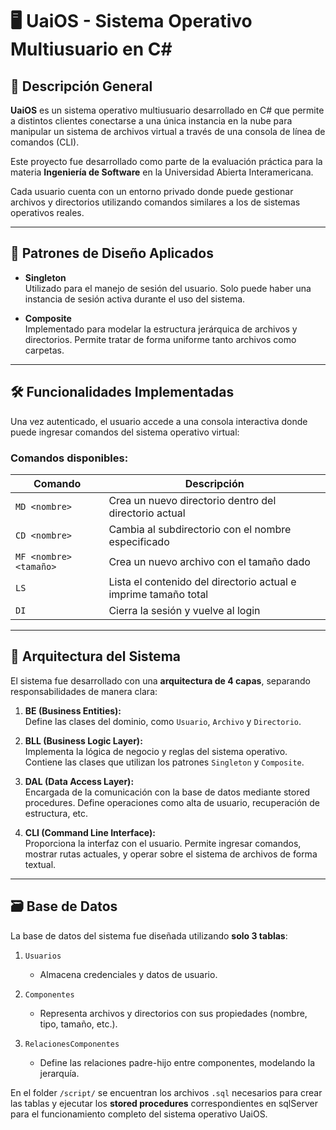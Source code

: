 # 🖥️ UaiOS - Sistema Operativo Multiusuario en C#

## 📘 Descripción General

**UaiOS** es un sistema operativo multiusuario desarrollado en C# que permite a distintos clientes conectarse a una única instancia en la nube para manipular un sistema de archivos virtual a través de una consola de línea de comandos (CLI).

Este proyecto fue desarrollado como parte de la evaluación práctica para la materia **Ingeniería de Software** en la Universidad Abierta Interamericana.

Cada usuario cuenta con un entorno privado donde puede gestionar archivos y directorios utilizando comandos similares a los de sistemas operativos reales.

---

## 🧠 Patrones de Diseño Aplicados

- **Singleton**  
  Utilizado para el manejo de sesión del usuario. Solo puede haber una instancia de sesión activa durante el uso del sistema.

- **Composite**  
  Implementado para modelar la estructura jerárquica de archivos y directorios. Permite tratar de forma uniforme tanto archivos como carpetas.

---

## 🛠️ Funcionalidades Implementadas

Una vez autenticado, el usuario accede a una consola interactiva donde puede ingresar comandos del sistema operativo virtual:

### Comandos disponibles:

| Comando                     | Descripción                                                                 |
|----------------------------|-----------------------------------------------------------------------------|
| `MD <nombre>`              | Crea un nuevo directorio dentro del directorio actual                      |
| `CD <nombre>`              | Cambia al subdirectorio con el nombre especificado                         |
| `MF <nombre> <tamaño>`     | Crea un nuevo archivo con el tamaño dado                                   |
| `LS`                       | Lista el contenido del directorio actual e imprime tamaño total             |
| `DI`                       | Cierra la sesión y vuelve al login                                          |

---

## 🧩 Arquitectura del Sistema

El sistema fue desarrollado con una **arquitectura de 4 capas**, separando responsabilidades de manera clara:

1. **BE (Business Entities):**  
   Define las clases del dominio, como `Usuario`, `Archivo` y `Directorio`.

2. **BLL (Business Logic Layer):**  
   Implementa la lógica de negocio y reglas del sistema operativo. Contiene las clases que utilizan los patrones `Singleton` y `Composite`.

3. **DAL (Data Access Layer):**  
   Encargada de la comunicación con la base de datos mediante stored procedures. Define operaciones como alta de usuario, recuperación de estructura, etc.

4. **CLI (Command Line Interface):**  
   Proporciona la interfaz con el usuario. Permite ingresar comandos, mostrar rutas actuales, y operar sobre el sistema de archivos de forma textual.

---

## 🗃️ Base de Datos

La base de datos del sistema fue diseñada utilizando **solo 3 tablas**:

1. `Usuarios`  
   - Almacena credenciales y datos de usuario.

2. `Componentes`  
   - Representa archivos y directorios con sus propiedades (nombre, tipo, tamaño, etc.).

3. `RelacionesComponentes`  
   - Define las relaciones padre-hijo entre componentes, modelando la jerarquía.

En el folder `/script/` se encuentran los archivos `.sql` necesarios para crear las tablas y ejecutar los **stored procedures** correspondientes en sqlServer para el funcionamiento completo del sistema operativo UaiOS.


